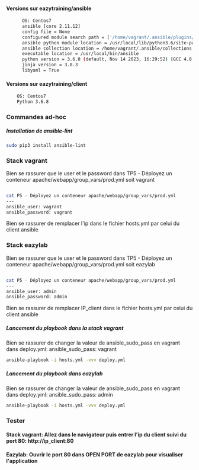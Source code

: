 #### Versions sur eazytraining/ansible
```bash
      OS: Centos7
      ansible [core 2.11.12]
      config file = None
      configured module search path = ['/home/vagrant/.ansible/plugins/modules', '/usr/share/ansible/plugins/modules']
      ansible python module location = /usr/local/lib/python3.6/site-packages/ansible
      ansible collection location = /home/vagrant/.ansible/collections:/usr/share/ansible/collections
      executable location = /usr/local/bin/ansible
      python version = 3.6.8 (default, Nov 14 2023, 16:29:52) [GCC 4.8.5 20150623 (Red Hat 4.8.5-44)]
      jinja version = 3.0.3
      libyaml = True
```
  
#### Versions sur eazytraining/client
```bash
    OS: Centos7
    Python 3.6.8
```


### Commandes ad-hoc
#####  Installation de ansible-lint
```bash
sudo pip3 install ansible-lint
```

### Stack vagrant

Bien se rassurer que le user et le password dans TP5 - Déployez un conteneur apache/webapp/group_vars/prod.yml soit vagrant

```bash

cat P5 - Déployez un conteneur apache/webapp/group_vars/prod.yml
---
ansible_user: vagrant
ansible_password: vagrant
```
Bien se rassurer de remplacer l'ip dans le fichier hosts.yml par celui du client ansible

### Stack eazylab

Bien se rassurer que le user et le password dans TP5 - Déployez un conteneur apache/webapp/group_vars/prod.yml soit eazylab

```bash

cat P5 - Déployez un conteneur apache/webapp/group_vars/prod.yml
---
ansible_user: admin
ansible_password: admin
```
Bien se rassurer de remplacer IP_client dans le fichier hosts.yml par celui du client ansible

#####  Lancement du playbook dans la stack vagrant

Bien se rassurer de changer la valeur de ansible_sudo_pass en vagrant dans deploy.yml: ansible_sudo_pass: vagrant

```bash
ansible-playbook -i hosts.yml -vvv deploy.yml
```

#####  Lancement du playbook dans eazylab

Bien se rassurer de changer la valeur de ansible_sudo_pass en vagrant dans deploy.yml: ansible_sudo_pass: admin

```bash
ansible-playbook -i hosts.yml -vvv deploy.yml
```
### Tester

#### Stack vagrant: Allez dans le navigateur puis entrer l'ip du client suivi du port 80: http://ip_client:80
#### Eazylab: Ouvrir le port 80 dans OPEN PORT de eazylab pour visualiser l'application
